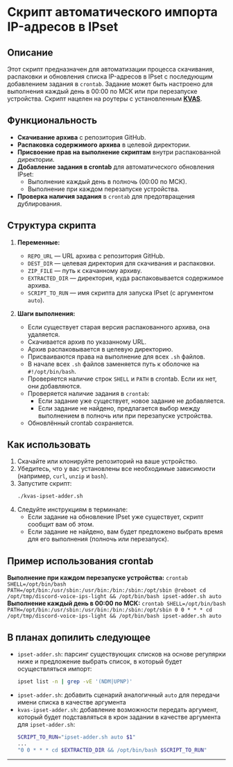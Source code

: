 # Скрипт автоматического импорта IP-адресов в IPset

## Описание

Этот скрипт предназначен для автоматизации процесса скачивания, распаковки и обновления списка IP-адресов в IPset с последующим добавлением задания в `crontab`. Задание может быть настроено для выполнения каждый день в 00:00 по МСК или при перезапуске устройства. Скрипт нацелен на роутеры с установленным **[KVAS](https://github.com/qzeleza/kvas)**.

## Функциональность

- **Скачивание архива** с репозитория GitHub.
- **Распаковка содержимого архива** в целевой директории.
- **Присвоение прав на выполнение скриптам** внутри распакованной директории.
- **Добавление задания в crontab** для автоматического обновления IPset:
  - Выполнение каждый день в полночь (00:00 по МСК).
  - Выполнение при каждом перезапуске устройства.
- **Проверка наличия задания** в `crontab` для предотвращения дублирования.

## Структура скрипта

1. **Переменные:**
   - `REPO_URL` — URL архива с репозитория GitHub.
   - `DEST_DIR` — целевая директория для скачивания и распаковки.
   - `ZIP_FILE` — путь к скачанному архиву.
   - `EXTRACTED_DIR` — директория, куда распаковывается содержимое архива.
   - `SCRIPT_TO_RUN` — имя скрипта для запуска IPset (с аргументом `auto`).

2. **Шаги выполнения:**
   - Если существует старая версия распакованного архива, она удаляется.
   - Скачивается архив по указанному URL.
   - Архив распаковывается в целевую директорию.
   - Присваиваются права на выполнение для всех `.sh` файлов.
   - В начале всех `.sh` файлов заменяется путь к оболочке на `#!/opt/bin/bash`.
   - Проверяется наличие строк `SHELL` и `PATH` в crontab. Если их нет, они добавляются.
   - Проверяется наличие задания в `crontab`:
     - Если задание уже существует, новое задание не добавляется.
     - Если задание не найдено, предлагается выбор между выполнением в полночь или при перезапуске устройства.
   - Обновлённый crontab сохраняется.

## Как использовать

1. Скачайте или клонируйте репозиторий на ваше устройство.
2. Убедитесь, что у вас установлены все необходимые зависимости (например, `curl`, `unzip` и `bash`).
3. Запустите скрипт:
    ```bash
    ./kvas-ipset-adder.sh
    ```
4. Следуйте инструкциям в терминале:
   - Если задание на обновление IPset уже существует, скрипт сообщит вам об этом.
   - Если задание не найдено, вам будет предложено выбрать время для его выполнения (полночь или перезапуск).

## Пример использования crontab

**Выполнение при каждом перезапуске устройства:**
    ```crontab
    SHELL=/opt/bin/bash
    PATH=/opt/bin:/usr/sbin:/usr/bin:/bin:/sbin:/opt/sbin
    @reboot cd /opt/tmp/discord-voice-ips-light && /opt/bin/bash ipset-adder.sh auto
    ```
**Выполнение каждый день в 00:00 по МСК:**
    ```crontab
    SHELL=/opt/bin/bash
    PATH=/opt/bin:/usr/sbin:/usr/bin:/bin:/sbin:/opt/sbin
    0 0 * * * cd /opt/tmp/discord-voice-ips-light && /opt/bin/bash ipset-adder.sh auto
    ```

## В планах допилить следующее

- `ipset-adder.sh`: парсинг существующих списков на основе регулярки ниже и предложение выбрать список, в который будет осуществляться импорт:
    ```bash
    ipset list -n | grep -vE '(NDM|UPNP)'
    ```
- `ipset-adder.sh`: добавить сценарий аналогичный `auto` для передачи имени списка в качестве аргумента
- `kvas-ipset-adder.sh`: добавление возможности передать аргумент, который будет подставляться в крон задании в качестве аргумента для `ipset-adder.sh`:
    ```bash
    SCRIPT_TO_RUN="ipset-adder.sh auto $1"
    ...
    "0 0 * * * cd $EXTRACTED_DIR && /opt/bin/bash $SCRIPT_TO_RUN"
    ```
---
